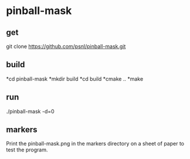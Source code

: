 # pinball-mask

## get
git clone https://github.com/psnl/pinball-mask.git

## build
*cd pinball-mask
*mkdir build
*cd build
*cmake ..
*make

## run
./pinball-mask -d=0

## markers
Print the pinball-mask.png in the markers directory on a sheet of paper to test the program.
